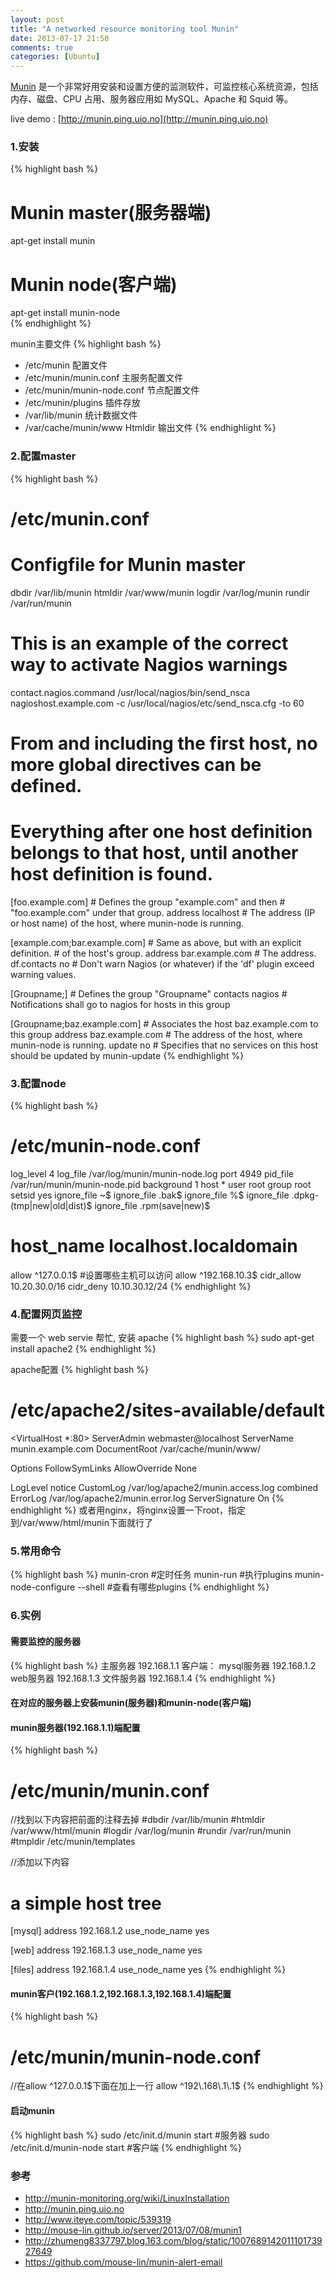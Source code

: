 ```yaml
---
layout: post
title: "A networked resource monitoring tool Munin"
date: 2013-07-17 21:50
comments: true
categories: [Ubuntu]
---
```


[Munin](http://munin-monitoring.org) 是一个非常好用安装和设置方便的监测软件，可监控核心系统资源，包括内存、磁盘、CPU 占用、服务器应用如 MySQL、Apache 和 Squid 等。

live demo : [http://munin.ping.uio.no](http://munin.ping.uio.no)

### 1.安装
{% highlight bash %}
# Munin master(服务器端)
apt-get install munin  
  
# Munin node(客户端)
apt-get install munin-node  
{% endhighlight %}

munin主要文件
{% highlight bash %}
- /etc/munin 配置文件
- /etc/munin/munin.conf 主服务配置文件
- /etc/munin/munin-node.conf 节点配置文件
- /etc/munin/plugins 插件存放
- /var/lib/munin 统计数据文件
- /var/cache/munin/www Htmldir 输出文件
{% endhighlight %}

### 2.配置master
{% highlight bash %}
# /etc/munin.conf
# Configfile for Munin master  
dbdir       /var/lib/munin
htmldir     /var/www/munin
logdir      /var/log/munin
rundir      /var/run/munin
  
# This is an example of the correct way to activate Nagios warnings
contact.nagios.command /usr/local/nagios/bin/send_nsca nagioshost.example.com -c /usr/local/nagios/etc/send_nsca.cfg -to 60

# From and including the first host, no more global directives can be defined.
# Everything after one host definition belongs to that host, until another host definition is found.

[foo.example.com]             # Defines the group "example.com" and then
                              # "foo.example.com" under that group.
  address localhost           # The address (IP or host name) of the host, where munin-node is running.

[example.com;bar.example.com] # Same as above, but with an explicit definition.
                              # of the host's group.
  address bar.example.com     # The address.
  df.contacts no              # Don't warn Nagios (or whatever) if the 'df' plugin exceed warning values.

[Groupname;]                  # Defines the group "Groupname"
  contacts nagios             # Notifications shall go to nagios for hosts in this group

[Groupname;baz.example.com]   # Associates the host baz.example.com to this group
  address baz.example.com     # The address of the host, where munin-node is running.
  update no                   # Specifies that no services on this host should be updated by munin-update
{% endhighlight %}

### 3.配置node
{% highlight bash %}
# /etc/munin-node.conf
log_level 4
log_file /var/log/munin/munin-node.log
port 4949
pid_file /var/run/munin/munin-node.pid
background 1
host *
user root
group root
setsid yes
ignore_file ~$
ignore_file \.bak$
ignore_file %$
ignore_file \.dpkg-(tmp|new|old|dist)$
ignore_file \.rpm(save|new)$
# host_name localhost.localdomain
allow ^127\.0\.0\.1$           #设置哪些主机可以访问
allow ^192\.168\.10\.3$
cidr_allow 10.20.30.0/16
cidr_deny 10.10.30.12/24
{% endhighlight %}

### 4.配置网页监控
需要一个 web servie 帮忙, 安装 apache
{% highlight bash %}
sudo apt-get install apache2
{% endhighlight %}

apache配置
{% highlight bash %}
# /etc/apache2/sites-available/default
<VirtualHost *:80>
  ServerAdmin webmaster@localhost
  ServerName   munin.example.com
  DocumentRoot /var/cache/munin/www/

  <Directory />
    Options FollowSymLinks
    AllowOverride None
  </Directory>

  LogLevel notice
  CustomLog /var/log/apache2/munin.access.log combined
  ErrorLog /var/log/apache2/munin.error.log
  ServerSignature On
</VirtualHost>
{% endhighlight %}
或者用nginx，将nginx设置一下root，指定到/var/www/html/munin下面就行了

### 5.常用命令
{% highlight bash %}
munin-cron #定时任务
munin-run  #执行plugins
munin-node-configure --shell #查看有哪些plugins
{% endhighlight %}

### 6.实例
#### 需要监控的服务器
{% highlight bash %}
主服务器 192.168.1.1
客户端：
mysql服务器 192.168.1.2
web服务器 192.168.1.3
文件服务器 192.168.1.4
{% endhighlight %}

#### 在对应的服务器上安装munin(服务器)和munin-node(客户端)

#### munin服务器(192.168.1.1)端配置
{% highlight bash %}
# /etc/munin/munin.conf
//找到以下内容把前面的注释去掉
#dbdir  /var/lib/munin
#htmldir /var/www/html/munin
#logdir /var/log/munin
#rundir  /var/run/munin
#tmpldir /etc/munin/templates

//添加以下内容
# a simple host tree
[mysql]
    address 192.168.1.2
    use_node_name yes

[web]
    address 192.168.1.3
    use_node_name yes

[files]
    address 192.168.1.4
    use_node_name yes
{% endhighlight %}

#### munin客户(192.168.1.2,192.168.1.3,192.168.1.4)端配置
{% highlight bash %}
# /etc/munin/munin-node.conf
//在allow ^127\.0\.0\.1$下面在加上一行
allow ^192\.168\.1\.1$
{% endhighlight %}

#### 启动munin
{% highlight bash %}
sudo /etc/init.d/munin start        #服务器
sudo /etc/init.d/munin-node start   #客户端
{% endhighlight %}

### 参考
* http://munin-monitoring.org/wiki/LinuxInstallation
* http://munin.ping.uio.no
* http://www.iteye.com/topic/539319
* http://mouse-lin.github.io/server/2013/07/08/munin1
* http://zhumeng8337797.blog.163.com/blog/static/100768914201110173927649
* https://github.com/mouse-lin/munin-alert-email
